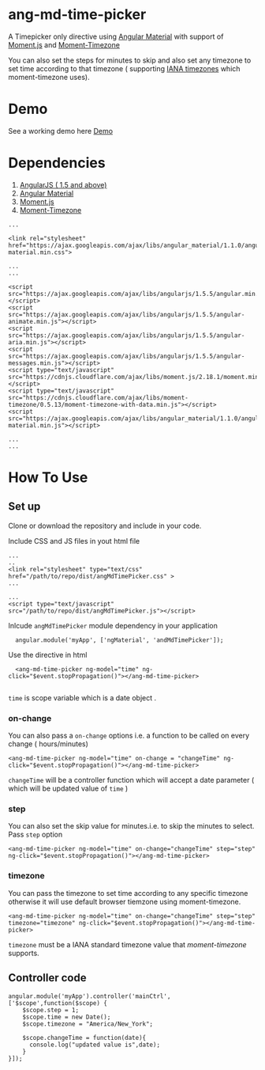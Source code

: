 # ang-md-time-picker

A Timepicker only directive using [Angular Material](https://material.angularjs.org/latest/) with support of [Moment.js](https://momentjs.com) and [Moment-Timezone](https://momentjs.com/timezone/docs/)

You can also set the steps for minutes to skip and also set any timezone to set time according to that timezone ( supporting [IANA timezones](https://www.iana.org/time-zones) which moment-timezone uses).

# Demo

See a working demo here [Demo](https://codepen.io/deepak-mean/pen/EwJwwR)


# Dependencies

1. [AngularJS ( 1.5 and above)](https://angularjs.org/#)
2. [Angular Material](https://material.angularjs.org/latest)
3. [Moment.js](https://momentjs.com)
4. [Moment-Timezone](https://momentjs.com/timezone/docs/) 

```
...

<link rel="stylesheet" href="https://ajax.googleapis.com/ajax/libs/angular_material/1.1.0/angular-material.min.css">

...
...

<script src="https://ajax.googleapis.com/ajax/libs/angularjs/1.5.5/angular.min.js"></script>
<script src="https://ajax.googleapis.com/ajax/libs/angularjs/1.5.5/angular-animate.min.js"></script>
<script src="https://ajax.googleapis.com/ajax/libs/angularjs/1.5.5/angular-aria.min.js"></script>
<script src="https://ajax.googleapis.com/ajax/libs/angularjs/1.5.5/angular-messages.min.js"></script>
<script type="text/javascript" src="https://cdnjs.cloudflare.com/ajax/libs/moment.js/2.18.1/moment.min.js"></script>
<script type="text/javascript" src="https://cdnjs.cloudflare.com/ajax/libs/moment-timezone/0.5.13/moment-timezone-with-data.min.js"></script>
<script src="https://ajax.googleapis.com/ajax/libs/angular_material/1.1.0/angular-material.min.js"></script>

...
...
```


# How To Use


## Set up 

Clone or download the repository and include in your code.

Include CSS and JS files in yout html file 

```
...
..
<link rel="stylesheet" type="text/css" href="/path/to/repo/dist/angMdTimePicker.css" >
...

...
<script type="text/javascript" src="/path/to/repo/dist/angMdTimePicker.js"></script>
```

Inlcude `angMdTimePicker` module dependency in your application

```
  angular.module('myApp', ['ngMaterial', 'andMdTimePicker']);

```

Use the directive in html

```
  <ang-md-time-picker ng-model="time" ng-click="$event.stopPropagation()"></ang-md-time-picker>
  
```

`time` is scope variable which is a date object .

### on-change
You can also pass a `on-change` options i.e. a function to be called on every change ( hours/minutes)

```
<ang-md-time-picker ng-model="time" on-change = "changeTime" ng-click="$event.stopPropagation()"></ang-md-time-picker>
```
`changeTime` will be a controller function which will accept a date parameter ( which will be updated value of `time` )


### step
You can also set the skip value for minutes.i.e. to skip the minutes to select. Pass `step` option

```
<ang-md-time-picker ng-model="time" on-change="changeTime" step="step" ng-click="$event.stopPropagation()"></ang-md-time-picker>
```

### timezone
You can pass the timezone to set time according to any specific timezone otherwise it will use default browser tiemzone using moment-timezone.

```
<ang-md-time-picker ng-model="time" on-change="changeTime" step="step" timezone="timezone" ng-click="$event.stopPropagation()"></ang-md-time-picker>
```
`timezone` must be a IANA standard timezone value that _moment-timezone_ supports.


## Controller code 

```
angular.module('myApp').controller('mainCtrl',['$scope',function($scope) {
    $scope.step = 1;
    $scope.time = new Date();
    $scope.timezone = "America/New_York";
    
    $scope.changeTime = function(date){
      console.log("updated value is",date);
    }
}]);
```

